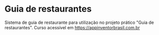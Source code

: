 # Guia de restaurantes
Sistema de guia de restaurante para utilização no projeto prático "Guia de restaurantes".
Curso acessível em https://appinventorbrasil.com.br
